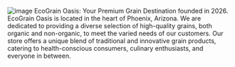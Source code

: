 ![image](https://github.com/Anjarwenig/EcoGrain-Oasis-Project/assets/171644351/c6b8d9ab-9154-44ef-9613-706c5471d45d)
EcoGrain Oasis: Your Premium Grain Destination founded in 2026. EcoGrain Oasis is located in the heart of Phoenix, Arizona. We are dedicated to providing a diverse selection of high-quality grains, both organic and non-organic, to meet the varied needs of our customers. Our store offers a unique blend of traditional and innovative grain products, catering to health-conscious consumers, culinary enthusiasts, and everyone in between.
